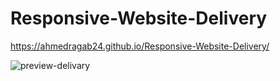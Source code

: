 # Responsive-Website-Delivery
 
 
  https://ahmedragab24.github.io/Responsive-Website-Delivery/
  
  
  
  ![preview-delivary](https://user-images.githubusercontent.com/89437174/219253858-dd3141b0-7cb4-435c-8986-53e2b93e6de9.png)

